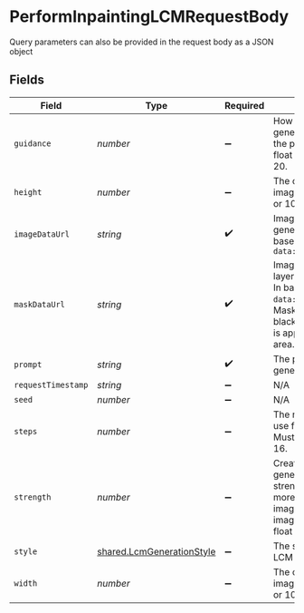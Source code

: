 # PerformInpaintingLCMRequestBody

Query parameters can also be provided in the request body as a JSON object


## Fields

| Field                                                                                                                                                                               | Type                                                                                                                                                                                | Required                                                                                                                                                                            | Description                                                                                                                                                                         |
| ----------------------------------------------------------------------------------------------------------------------------------------------------------------------------------- | ----------------------------------------------------------------------------------------------------------------------------------------------------------------------------------- | ----------------------------------------------------------------------------------------------------------------------------------------------------------------------------------- | ----------------------------------------------------------------------------------------------------------------------------------------------------------------------------------- |
| `guidance`                                                                                                                                                                          | *number*                                                                                                                                                                            | :heavy_minus_sign:                                                                                                                                                                  | How strongly the generation should reflect the prompt. Must be a float between 0.5 and 20.                                                                                          |
| `height`                                                                                                                                                                            | *number*                                                                                                                                                                            | :heavy_minus_sign:                                                                                                                                                                  | The output width of the image. Must be 512, 640 or 1024.                                                                                                                            |
| `imageDataUrl`                                                                                                                                                                      | *string*                                                                                                                                                                            | :heavy_check_mark:                                                                                                                                                                  | Image data used to generate image. In base64 format. Prefix: `data:image/jpeg;base64,`                                                                                              |
| `maskDataUrl`                                                                                                                                                                       | *string*                                                                                                                                                                            | :heavy_check_mark:                                                                                                                                                                  | Image data of the mask layer used for inpainting. In base64 format. Prefix: `data:image/jpeg;base64,`. Mask should be white on black where generation is applied to the white area. |
| `prompt`                                                                                                                                                                            | *string*                                                                                                                                                                            | :heavy_check_mark:                                                                                                                                                                  | The prompt used to generate images                                                                                                                                                  |
| `requestTimestamp`                                                                                                                                                                  | *string*                                                                                                                                                                            | :heavy_minus_sign:                                                                                                                                                                  | N/A                                                                                                                                                                                 |
| `seed`                                                                                                                                                                              | *number*                                                                                                                                                                            | :heavy_minus_sign:                                                                                                                                                                  | N/A                                                                                                                                                                                 |
| `steps`                                                                                                                                                                             | *number*                                                                                                                                                                            | :heavy_minus_sign:                                                                                                                                                                  | The number of steps to use for the generation. Must be between 4 and 16.                                                                                                            |
| `strength`                                                                                                                                                                          | *number*                                                                                                                                                                            | :heavy_minus_sign:                                                                                                                                                                  | Creativity strength of generation. Higher strength will deviate more from the original image supplied in imageDataUrl. Must be a float between 0.1 and 1.                           |
| `style`                                                                                                                                                                             | [shared.LcmGenerationStyle](../../../sdk/models/shared/lcmgenerationstyle.md)                                                                                                       | :heavy_minus_sign:                                                                                                                                                                  | The style to generate LCM images with.                                                                                                                                              |
| `width`                                                                                                                                                                             | *number*                                                                                                                                                                            | :heavy_minus_sign:                                                                                                                                                                  | The output width of the image. Must be 512, 640 or 1024.                                                                                                                            |